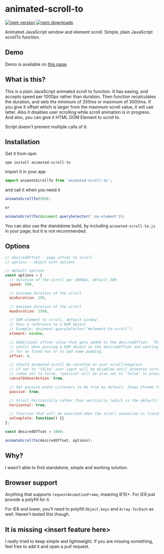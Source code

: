 # animated-scroll-to

[![npm version](https://img.shields.io/npm/v/animated-scroll-to.svg?style=flat-square)](https://www.npmjs.com/package/animated-scroll-to)
[![npm downloads](https://img.shields.io/npm/dm/animated-scroll-to.svg?style=flat-square)](https://www.npmjs.com/package/animated-scroll-to)

Animated JavaScript window and element scroll.
Simple, plain JavaScript scrollTo function.

## Demo

Demo is available on [this page](https://stanko.github.io/animated-scroll-to/).

## What is this?

This is a plain JavaScript animated scroll to function.
It has easing, and accepts speed per 1000px rather than duration.
Then function recalculates the duration,
and sets the minimum of 250ms or maximum of 3000ms.
If you give it offset which is larger from the maximum scroll value, it will use latter.
Also it disables user scrolling while scroll animation is in progress.
And also, you can give it HTML DOM Element to scroll to.

Script doesn't prevent multiple calls of it.

## Installation

Get it from npm

```
npm install animated-scroll-to
```

import it in your app

```javascript
import animateScrollTo from 'animated-scroll-to';
```

and call it when you need it

```javascript
animateScrollTo(500);

or

animateScrollTo(document.querySelector('.my-element'));
```

You can also use the standalone build, by including `animated-scroll-to.js` in your page, but it is not recommended.

## Options

```javascript
// desiredOffset - page offset to scroll
// options - object with options

// default options
const options = {
  // duration of the scroll per 1000px, default 500
  speed: 500,

  // minimum duration of the scroll
  minDuration: 250,

  // maximum duration of the scroll
  maxDuration: 1500,

  // DOM element to scroll, default window
  // Pass a reference to a DOM object
  // Example: document.querySelector('#element-to-scroll'),
  element: window,

  // Additional offset value that gets added to the desiredOffset.  This is
  // useful when passing a DOM object as the desiredOffset and wanting to adjust
  // for an fixed nav or to add some padding.
  offset: 0,

  // should animated scroll be canceled on user scroll/keypress
  // if set to "false" user input will be disabled until animated scroll is complete
  // (when set to false, "passive" will be also set to "false" to prevent Chrome errors)
  cancelOnUserAction: true,

  // Set passive event Listeners to be true by default. Stops Chrome from complaining.
  passive: true,

  // Scroll horizontally rather than vertically (which is the default)
  horizontal: true,

  // function that will be executed when the scroll animation is finished
  onComplete: function() {}
};

const desiredOffset = 1000;

animateScrollTo(desiredOffset, options);
```

## Why?

I wasn't able to find standalone, simple and working solution.

## Browser support

Anything that supports `requestAnimationFrame`, meaning IE10+. For IE9 just provide a polyfill for it.

For IE8 and lower, you'll  need to polyfill `Object.keys` and `Array.forEach` as well. Haven't tested this though.


## It is missing &lt;insert feature here&gt;

I really tried to keep simple and lightweight.
If you are missing something, feel free to add it and open a pull request.
